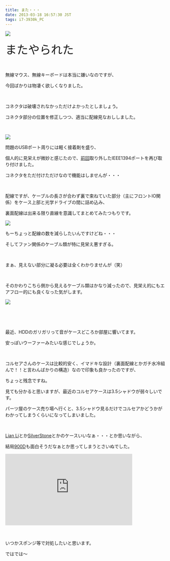 ```yaml
---
title: また・・・
date: 2013-03-18 16:57:30 JST
tags: i7-3930k_PC
---
```

<p><img src="https://lh5.googleusercontent.com/-WABKgnE1kwI/UUbB0hF0u4I/AAAAAAAABsY/9Ng7F64u0aM/s640/IMG_0255.JPG" /></p>
<p><span style="font-size:36px;">またやられた</span></p>
<p>&nbsp;</p>
<p>無線マウス、無線キーボードは本当に嫌いなのですが、</p>
<p>今回ばかりは物凄く欲しくなりました。</p>
<p>&nbsp;</p>
<p>コネクタは破壊されなかっただけよかったとしましょう。</p>
<p>コネクタ部分の位置を修正しつつ、適当に配線見なおししました。</p>
<p>&nbsp;</p>
<p><img src="https://lh4.googleusercontent.com/-9ihNoj6C_F8/UUbBtKqtKTI/AAAAAAAABsQ/uaLpxmtmgZM/s640/IMG_0261.JPG" /></p>
<p>問題のUSBポート周りには軽く接着剤を盛り、</p>
<p>個人的に見栄えが微妙と感じたので、<a href="http://www5.pf-x.net/~tosainu/index.php/view/229">前回</a>取り外したIEEE1394ポートを再び取り付けました。</p>
<p>コネクタをただ付けただけなので機能はしませんが・・・</p>
<p>&nbsp;</p>
<p>配線ですが、ケーブルの長さが合わず裏で束ねていた部分（主にフロントIO関係）をケース上部と光学ドライブの間に詰め込み、</p>
<p>裏面配線は出来る限り直線を意識してまとめてみたつもりです。</p>
<p><img src="https://lh3.googleusercontent.com/-iD_hiisKOPQ/UUbB5_zFfPI/AAAAAAAABsg/1R7cgzB8GNo/s640/IMG_0259.JPG" /></p>
<p>もーちょっと配線の数を減らしたいんですけどね・・・</p>
<p>そしてファン関係のケーブル類が特に見栄え悪すぎる。</p>
<p>&nbsp;</p>
<p>まぁ、見えない部分に凝る必要は全くわかりませんが（笑）</p>
<p>&nbsp;</p>
<p>そのかわりこちら側から見えるケーブル類はかなり減ったので、見栄え的にもエアフロー的にも良くなった気がします。</p>
<p><img src="https://lh6.googleusercontent.com/-LEYElhE584Q/UUbB7OzD6PI/AAAAAAAABso/Mc8c_QaaT5E/s640/IMG_0258.JPG" /></p>
<p>&nbsp;</p>
<p>&nbsp;</p>
<p>最近、HDDのガリガリって音がケースどころか部屋に響いてます。</p>
<p>安っぽいウーファーみたいな感じでしょうか。</p>
<p>&nbsp;</p>
<p>コルセアさんのケースは比較的安く、イマドキな設計（裏面配線とかガチ水冷組んで！！と言わんばかりの構造）なので印象も良かったのですが、</p>
<p>ちょっと残念ですね。</p>
<p>見ても分かると思いますが、最近のコルセアケースは3.5シャドウが弱々しいです。</p>
<p>パーツ屋のケース売り場へ行くと、3.5シャドウ見るだけでコルセアかどうかがわかってしまうくらいになってしまいました。</p>
<p>&nbsp;</p>
<p><a href="http://www.lian-li.com/v2/en/product/product02.php?cl_index=1">Lian Li</a>とか<a href="http://www.silverstonetek.com/product_case.php?tno=7&area=en">SilverStone</a>とかのケースいいなぁ・・・とか思いながら、</p>
<p>結局<a href="http://www.corsair.com/900d">900D</a>も面白そうだなぁとか思ってしまうとさいぬでした。</p>
<iframe width="400" height="225" src="http://www.youtube.com/embed/_0Q7xF07_eg" frameborder="0" allowfullscreen></iframe>
<p>&nbsp;</p>
<p>いつかスポンジ等で対処したいと思います。</p>
<p>ではでは〜</p>
